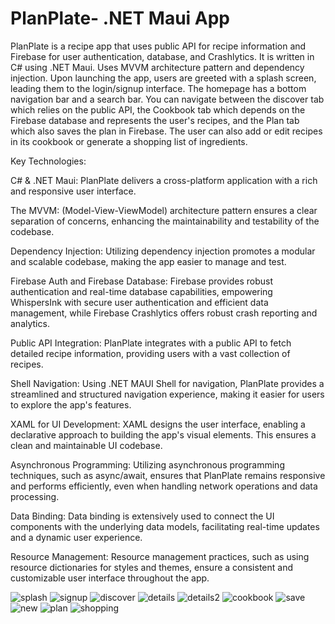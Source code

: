 # PlanPlate- .NET Maui App
PlanPlate is a recipe app that uses public API for recipe information and Firebase for user authentication, database, and Crashlytics. It is written in C# using .NET Maui. Uses MVVM architecture pattern and dependency injection. Upon launching the app, users are greeted with a splash screen, leading them to the login/signup interface. The homepage has a bottom navigation bar and a search bar. You can navigate between the discover tab which relies on the public API, the Cookbook tab which depends on the Firebase database and represents the user's recipes, and the Plan tab which also saves the plan in Firebase. The user can also add or edit recipes in its cookbook or generate a shopping list of ingredients. 

Key Technologies:

C# & .NET Maui: PlanPlate delivers a cross-platform application with a rich and responsive user interface.

The MVVM: (Model-View-ViewModel) architecture pattern ensures a clear separation of concerns, enhancing the maintainability and testability of the codebase.

Dependency Injection: Utilizing dependency injection promotes a modular and scalable codebase, making the app easier to manage and test.

Firebase Auth and Firebase Database: Firebase provides robust authentication and real-time database capabilities, empowering WhispersInk with secure user authentication and efficient data management, while Firebase Crashlytics offers robust crash reporting and analytics.

Public API Integration: PlanPlate integrates with a public API to fetch detailed recipe information, providing users with a vast collection of recipes.

Shell Navigation: Using .NET MAUI Shell for navigation, PlanPlate provides a streamlined and structured navigation experience, making it easier for users to explore the app's features.

XAML for UI Development: XAML designs the user interface, enabling a declarative approach to building the app's visual elements. This ensures a clean and maintainable UI codebase.

Asynchronous Programming: Utilizing asynchronous programming techniques, such as async/await, ensures that PlanPlate remains responsive and performs efficiently, even when handling network operations and data processing.

Data Binding: Data binding is extensively used to connect the UI components with the underlying data models, facilitating real-time updates and a dynamic user experience.

Resource Management: Resource management practices, such as using resource dictionaries for styles and themes, ensure a consistent and customizable user interface throughout the app.

![splash](https://github.com/Kris-glitch/PlanPlate/assets/78586563/30202406-4d77-44d7-bb1a-71d61d2704b4)
![signup](https://github.com/Kris-glitch/PlanPlate/assets/78586563/833bbdcc-5c7e-4c82-b7c7-d247332f010d)
![discover](https://github.com/Kris-glitch/PlanPlate/assets/78586563/b3f08c37-5c5c-45e1-8d3c-3afb285008e7)
![details](https://github.com/Kris-glitch/PlanPlate/assets/78586563/0fa27e8d-6481-43f0-a71a-1e97a78a64a2)
![details2](https://github.com/Kris-glitch/PlanPlate/assets/78586563/164d35f1-4179-4074-a314-86d6c58e1f36)
![cookbook](https://github.com/Kris-glitch/PlanPlate/assets/78586563/b8df0c93-9737-4865-bbe1-ded488f2ca21)
![save](https://github.com/Kris-glitch/PlanPlate/assets/78586563/587346d2-607c-4aaa-9ff4-dd17784dce4f)
![new](https://github.com/Kris-glitch/PlanPlate/assets/78586563/291e5600-d60e-47c2-a5d4-6ed0bd18e7c3)
![plan](https://github.com/Kris-glitch/PlanPlate/assets/78586563/bb0cf999-0ff9-49f3-aa1e-27720413722e)
![shopping](https://github.com/Kris-glitch/PlanPlate/assets/78586563/cef04dba-11e5-4835-ad90-1e925631cb42)
